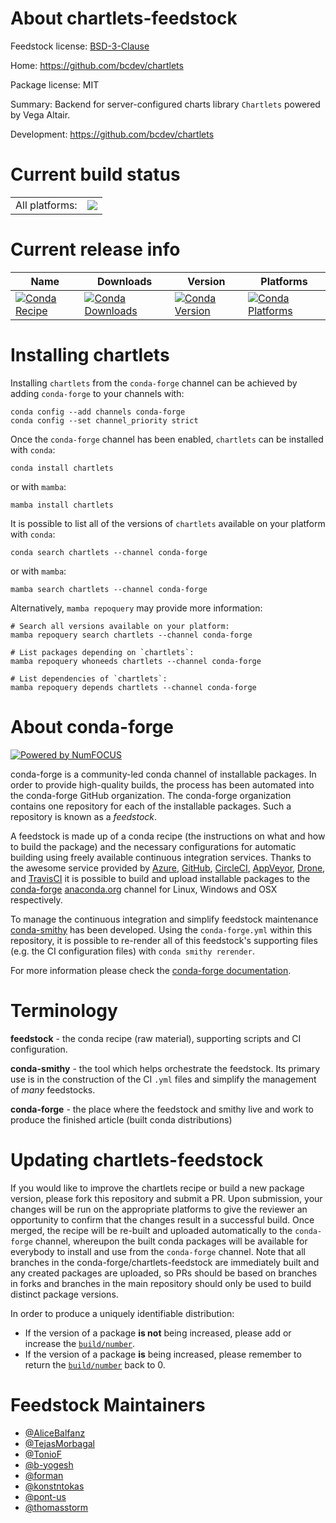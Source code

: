 About chartlets-feedstock
=========================

Feedstock license: [BSD-3-Clause](https://github.com/conda-forge/chartlets-feedstock/blob/main/LICENSE.txt)

Home: https://github.com/bcdev/chartlets

Package license: MIT

Summary: Backend for server-configured charts library `Chartlets` powered by Vega Altair.

Development: https://github.com/bcdev/chartlets

Current build status
====================


<table><tr><td>All platforms:</td>
    <td>
      <a href="https://dev.azure.com/conda-forge/feedstock-builds/_build/latest?definitionId=24562&branchName=main">
        <img src="https://dev.azure.com/conda-forge/feedstock-builds/_apis/build/status/chartlets-feedstock?branchName=main">
      </a>
    </td>
  </tr>
</table>

Current release info
====================

| Name | Downloads | Version | Platforms |
| --- | --- | --- | --- |
| [![Conda Recipe](https://img.shields.io/badge/recipe-chartlets-green.svg)](https://anaconda.org/conda-forge/chartlets) | [![Conda Downloads](https://img.shields.io/conda/dn/conda-forge/chartlets.svg)](https://anaconda.org/conda-forge/chartlets) | [![Conda Version](https://img.shields.io/conda/vn/conda-forge/chartlets.svg)](https://anaconda.org/conda-forge/chartlets) | [![Conda Platforms](https://img.shields.io/conda/pn/conda-forge/chartlets.svg)](https://anaconda.org/conda-forge/chartlets) |

Installing chartlets
====================

Installing `chartlets` from the `conda-forge` channel can be achieved by adding `conda-forge` to your channels with:

```
conda config --add channels conda-forge
conda config --set channel_priority strict
```

Once the `conda-forge` channel has been enabled, `chartlets` can be installed with `conda`:

```
conda install chartlets
```

or with `mamba`:

```
mamba install chartlets
```

It is possible to list all of the versions of `chartlets` available on your platform with `conda`:

```
conda search chartlets --channel conda-forge
```

or with `mamba`:

```
mamba search chartlets --channel conda-forge
```

Alternatively, `mamba repoquery` may provide more information:

```
# Search all versions available on your platform:
mamba repoquery search chartlets --channel conda-forge

# List packages depending on `chartlets`:
mamba repoquery whoneeds chartlets --channel conda-forge

# List dependencies of `chartlets`:
mamba repoquery depends chartlets --channel conda-forge
```


About conda-forge
=================

[![Powered by
NumFOCUS](https://img.shields.io/badge/powered%20by-NumFOCUS-orange.svg?style=flat&colorA=E1523D&colorB=007D8A)](https://numfocus.org)

conda-forge is a community-led conda channel of installable packages.
In order to provide high-quality builds, the process has been automated into the
conda-forge GitHub organization. The conda-forge organization contains one repository
for each of the installable packages. Such a repository is known as a *feedstock*.

A feedstock is made up of a conda recipe (the instructions on what and how to build
the package) and the necessary configurations for automatic building using freely
available continuous integration services. Thanks to the awesome service provided by
[Azure](https://azure.microsoft.com/en-us/services/devops/), [GitHub](https://github.com/),
[CircleCI](https://circleci.com/), [AppVeyor](https://www.appveyor.com/),
[Drone](https://cloud.drone.io/welcome), and [TravisCI](https://travis-ci.com/)
it is possible to build and upload installable packages to the
[conda-forge](https://anaconda.org/conda-forge) [anaconda.org](https://anaconda.org/)
channel for Linux, Windows and OSX respectively.

To manage the continuous integration and simplify feedstock maintenance
[conda-smithy](https://github.com/conda-forge/conda-smithy) has been developed.
Using the ``conda-forge.yml`` within this repository, it is possible to re-render all of
this feedstock's supporting files (e.g. the CI configuration files) with ``conda smithy rerender``.

For more information please check the [conda-forge documentation](https://conda-forge.org/docs/).

Terminology
===========

**feedstock** - the conda recipe (raw material), supporting scripts and CI configuration.

**conda-smithy** - the tool which helps orchestrate the feedstock.
                   Its primary use is in the construction of the CI ``.yml`` files
                   and simplify the management of *many* feedstocks.

**conda-forge** - the place where the feedstock and smithy live and work to
                  produce the finished article (built conda distributions)


Updating chartlets-feedstock
============================

If you would like to improve the chartlets recipe or build a new
package version, please fork this repository and submit a PR. Upon submission,
your changes will be run on the appropriate platforms to give the reviewer an
opportunity to confirm that the changes result in a successful build. Once
merged, the recipe will be re-built and uploaded automatically to the
`conda-forge` channel, whereupon the built conda packages will be available for
everybody to install and use from the `conda-forge` channel.
Note that all branches in the conda-forge/chartlets-feedstock are
immediately built and any created packages are uploaded, so PRs should be based
on branches in forks and branches in the main repository should only be used to
build distinct package versions.

In order to produce a uniquely identifiable distribution:
 * If the version of a package **is not** being increased, please add or increase
   the [``build/number``](https://docs.conda.io/projects/conda-build/en/latest/resources/define-metadata.html#build-number-and-string).
 * If the version of a package **is** being increased, please remember to return
   the [``build/number``](https://docs.conda.io/projects/conda-build/en/latest/resources/define-metadata.html#build-number-and-string)
   back to 0.

Feedstock Maintainers
=====================

* [@AliceBalfanz](https://github.com/AliceBalfanz/)
* [@TejasMorbagal](https://github.com/TejasMorbagal/)
* [@TonioF](https://github.com/TonioF/)
* [@b-yogesh](https://github.com/b-yogesh/)
* [@forman](https://github.com/forman/)
* [@konstntokas](https://github.com/konstntokas/)
* [@pont-us](https://github.com/pont-us/)
* [@thomasstorm](https://github.com/thomasstorm/)

